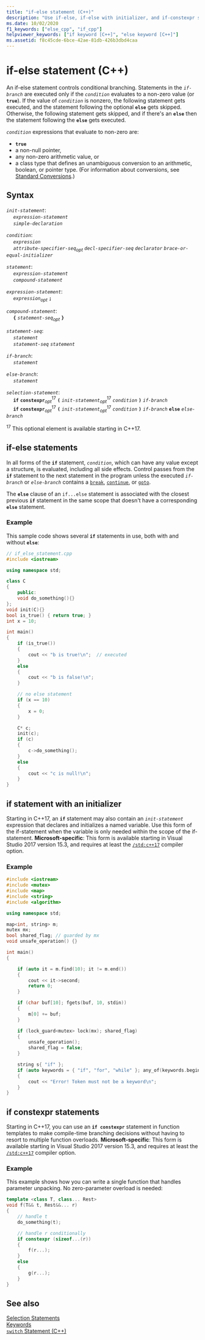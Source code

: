 ```yaml
---
title: "if-else statement (C++)"
description: "Use if-else, if-else with initializer, and if-constexpr statements to control conditional branching."
ms.date: 10/02/2020
f1_keywords: ["else_cpp", "if_cpp"]
helpviewer_keywords: ["if keyword [C++]", "else keyword [C++]"]
ms.assetid: f8c45cde-6bce-42ae-81db-426b3dbd4caa
---
```

# if-else statement (C++)

An if-else statement controls conditional branching. Statements in the *`if-branch`* are executed only if the *`condition`* evaluates to a non-zero value (or **`true`**). If the value of *`condition`* is nonzero, the following statement gets executed, and the statement following the optional **`else`** gets skipped. Otherwise, the following statement gets skipped, and if there's an **`else`** then the statement following the **`else`** gets executed.

*`condition`* expressions that evaluate to non-zero are:

- **`true`**
- a non-null pointer,
- any non-zero arithmetic value, or
- a class type that defines an unambiguous conversion to an arithmetic, boolean, or pointer type. (For information about conversions, see [Standard Conversions](../cpp/standard-conversions.md).)

## Syntax

*`init-statement`*:\
&emsp; *`expression-statement`*\
&emsp; *`simple-declaration`*

*`condition`*:\
&emsp; *`expression`*\
&emsp; *`attribute-specifier-seq`*<sub>*opt*</sub> *`decl-specifier-seq`* *`declarator`* *`brace-or-equal-initializer`*

*`statement`*:\
&emsp; *`expression-statement`*\
&emsp; *`compound-statement`*

*`expression-statement`*:\
&emsp; *`expression`*<sub>*opt*</sub> **`;`**

*`compound-statement`*:\
&emsp; **`{`** *`statement-seq`*<sub>*opt*</sub> **`}`**

*`statement-seq`*:\
&emsp; *`statement`*\
&emsp; *`statement-seq`* *`statement`*

*`if-branch`*:\
&emsp; *`statement`*

*`else-branch`*:\
&emsp; *`statement`*

*`selection-statement`*:\
&emsp; **`if`** **`constexpr`**<sub>*opt*</sub><sup>17</sup> **`(`** *`init-statement`*<sub>*opt*</sub><sup>17</sup> *`condition`* **`)`** *`if-branch`*\
&emsp; **`if`** **`constexpr`**<sub>*opt*</sub><sup>17</sup> **`(`** *`init-statement`*<sub>*opt*</sub><sup>17</sup> *`condition`* **`)`** *`if-branch`* **`else`** *`else-branch`*

<sup>17</sup> This optional element is available starting in C++17.

## if-else statements

In all forms of the **`if`** statement, *`condition`*, which can have any value except a structure, is evaluated, including all side effects. Control passes from the **`if`** statement to the next statement in the program unless the executed *`if-branch`* or *`else-branch`* contains a [`break`](../cpp/break-statement-cpp.md), [`continue`](../cpp/continue-statement-cpp.md), or [`goto`](../cpp/goto-statement-cpp.md).

The **`else`** clause of an `if...else` statement is associated with the closest previous **`if`** statement in the same scope that doesn't have a corresponding **`else`** statement.

### Example

This sample code shows several **`if`** statements in use, both with and without **`else`**:

```cpp
// if_else_statement.cpp
#include <iostream>

using namespace std;

class C
{
    public:
    void do_something(){}
};
void init(C){}
bool is_true() { return true; }
int x = 10;

int main()
{
    if (is_true())
    {
        cout << "b is true!\n";  // executed
    }
    else
    {
        cout << "b is false!\n";
    }

    // no else statement
    if (x == 10)
    {
        x = 0;
    }

    C* c;
    init(c);
    if (c)
    {
        c->do_something();
    }
    else
    {
        cout << "c is null!\n";
    }
}
```

## <a name="if_with_init"></a> if statement with an initializer

Starting in C++17, an **`if`** statement may also contain an *`init-statement`* expression that declares and initializes a named variable. Use this form of the if-statement when the variable is only needed within the scope of the if-statement. **Microsoft-specific**: This form is available starting in Visual Studio 2017 version 15.3, and requires at least the [`/std:c++17`](../build/reference/std-specify-language-standard-version.md) compiler option.

### Example

```cpp
#include <iostream>
#include <mutex>
#include <map>
#include <string>
#include <algorithm>

using namespace std;

map<int, string> m;
mutex mx;
bool shared_flag; // guarded by mx
void unsafe_operation() {}

int main()
{

    if (auto it = m.find(10); it != m.end())
    {
        cout << it->second;
        return 0;
    }

    if (char buf[10]; fgets(buf, 10, stdin))
    {
        m[0] += buf;
    }

    if (lock_guard<mutex> lock(mx); shared_flag)
    {
        unsafe_operation();
        shared_flag = false;
    }

    string s{ "if" };
    if (auto keywords = { "if", "for", "while" }; any_of(keywords.begin(), keywords.end(), [&s](const char* kw) { return s == kw; }))
    {
        cout << "Error! Token must not be a keyword\n";
    }
}
```

## <a name="if_constexpr"> if constexpr statements

Starting in C++17, you can use an **`if constexpr`** statement in function templates to make compile-time branching decisions without having to resort to multiple function overloads. **Microsoft-specific**: This form is available starting in Visual Studio 2017 version 15.3, and requires at least the [`/std:c++17`](../build/reference/std-specify-language-standard-version.md) compiler option.

### Example

This example shows how you can write a single function that handles parameter unpacking. No zero-parameter overload is needed:

```cpp
template <class T, class... Rest>
void f(T&& t, Rest&&... r)
{
    // handle t
    do_something(t);

    // handle r conditionally
    if constexpr (sizeof...(r))
    {
        f(r...);
    }
    else
    {
        g(r...);
    }
}
```

## See also

[Selection Statements](../cpp/selection-statements-cpp.md)\
[Keywords](../cpp/keywords-cpp.md)\
[`switch` Statement (C++)](../cpp/switch-statement-cpp.md)
